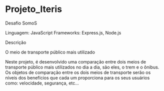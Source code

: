 # Projeto_Iteris

Desafio SomoS             

Linguagem: JavaScript
Frameworks: Express.js, Node.js


Descrição

O meio de transporte público mais utilizado

Neste projeto, é desenvolvido uma comparação entre dois meios de transporte público mais utilizados no dia a dia, são eles, o trem e o ônibus. Os objetos de comparação entre os dois meios de transporte serão os níveis dos benefícios que cada um proporciona para os seus usuários como: velocidade, segurança, etc...
                   

